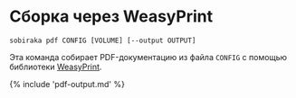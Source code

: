 # Сборка через WeasyPrint

```
sobiraka pdf CONFIG [VOLUME] [--output OUTPUT]
```

Эта команда собирает PDF-документацию из файла `CONFIG` с помощью библиотеки [WeasyPrint](https://weasyprint.org/).

{% include 'pdf-output.md' %}
